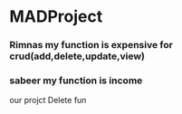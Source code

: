 # MADProject

### Rimnas my function is expensive for crud(add,delete,update,view)


### sabeer my function is income


our projct 
Delete fun






